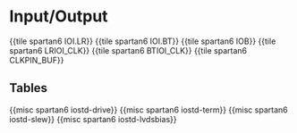 # Input/Output


{{tile spartan6 IOI.LR}}
{{tile spartan6 IOI.BT}}
{{tile spartan6 IOB}}
{{tile spartan6 LRIOI_CLK}}
{{tile spartan6 BTIOI_CLK}}
{{tile spartan6 CLKPIN_BUF}}


## Tables

{{misc spartan6 iostd-drive}}
{{misc spartan6 iostd-term}}
{{misc spartan6 iostd-slew}}
{{misc spartan6 iostd-lvdsbias}}
